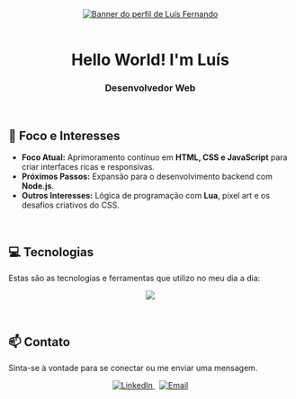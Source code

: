 <!-- 
  Perfil de Luís Fernando (suntzar)
  Versão 5.1: Estrutura profissional.
-->

<div align="center" width="100%">
  <a href="">
    <img src="assets/tiles/tile-1.png" alt="Banner do perfil de Luís Fernando"/>
  </a>
</div>

<br>

<h1 align="center">Hello World! I'm Luís</h1>

<h3 align="center">Desenvolvedor Web</h3>

<br>

## 🎯 Foco e Interesses

- **Foco Atual:** Aprimoramento contínuo em **HTML, CSS e JavaScript** para criar interfaces ricas e responsivas.
- **Próximos Passos:** Expansão para o desenvolvimento backend com **Node.js**.
- **Outros Interesses:** Lógica de programação com **Lua**, pixel art e os desafios criativos do CSS.

<br>

## 💻 Tecnologias

Estas são as tecnologias e ferramentas que utilizo no meu dia a dia:

<p align="center">
  <a href="https://skillicons.dev">
    <img src="https://skillicons.dev/icons?i=lua,js,py,html,css,nodejs,git,vscode&perline=8" />
  </a>
</p>

<br>

## 📫 Contato

Sinta-se à vontade para se conectar ou me enviar uma mensagem.

<p align="center">
  <!-- Adicione aqui os links para suas redes sociais -->
  <a href="URL_DO_SEU_LINKEDIN" target="_blank">
    <img src="https://img.shields.io/badge/LinkedIn-0077B5?style=for-the-badge&logo=linkedin&logoColor=white" alt="LinkedIn"/>
  </a>
   
  <a href="mailto:SEU_EMAIL@exemplo.com" target="_blank">
    <img src="https://img.shields.io/badge/Email-D14836?style=for-the-badge&logo=gmail&logoColor=white" alt="Email"/>
  </a>
</p>
